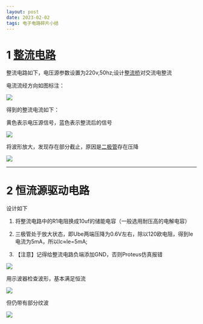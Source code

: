 ```yaml
---
layout: post
date: 2023-02-02
tags: 电子电路碎片小结
---
```


1 [整流电路](https://so.csdn.net/so/search?q=%E6%95%B4%E6%B5%81%E7%94%B5%E8%B7%AF&spm=1001.2101.3001.7020)
======================================================================================================

整流电路如下，电压源参数设置为220v,50hz;设计[整流桥](https://so.csdn.net/so/search?q=%E6%95%B4%E6%B5%81%E6%A1%A5&spm=1001.2101.3001.7020)对交流电整流

电流流经方向如图标注：

![](https://img-blog.csdnimg.cn/img_convert/fe4717d620fc4a69948feb2c3714a8f6.png)

得到的整流电流如下：

黄色表示电压源信号，蓝色表示整流后的信号

![](https://img-blog.csdnimg.cn/img_convert/d9e10bc4d85f418c80f1aba5a8ef4023.png)

将波形放大，发现存在部分截止，原因是[二极管](https://so.csdn.net/so/search?q=%E4%BA%8C%E6%9E%81%E7%AE%A1&spm=1001.2101.3001.7020)存在压降

![](https://img-blog.csdnimg.cn/img_convert/7d55cc2dff3d4e609527aa8e57aee6df.png)

* * *

2 恒流源驱动电路
=========

设计如下

1.  将整流电路中的R1电阻换成10uf的储能电容（一般选用耐压高的电解电容）
    

2.  三极管处于放大状态，即Ube两端压降为0.6V左右，除以120欧电阻，得到Ie电流为5mA，所以Ic≈Ie=5mA;
    

3.  【注意】记得给整流电路负端添加GND，否则Proteus仿真报错
    

![](https://img-blog.csdnimg.cn/img_convert/e6c6183f74374bc7b998ec96f2e5cf88.png)

用示波器检查波形，基本满足恒流

![](https://img-blog.csdnimg.cn/img_convert/0b47d44bfa4242ffb2ae4732412743b2.png)

但仍带有部分纹波

![](https://img-blog.csdnimg.cn/img_convert/3bda35fcb039426ca0610350c0efc1bf.png)